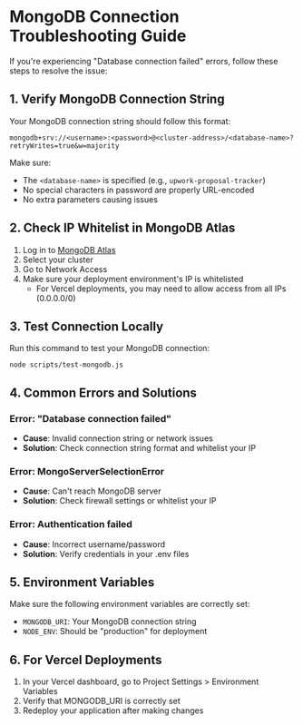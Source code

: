 # MongoDB Connection Troubleshooting Guide

If you're experiencing "Database connection failed" errors, follow these steps to resolve the issue:

## 1. Verify MongoDB Connection String

Your MongoDB connection string should follow this format:
```
mongodb+srv://<username>:<password>@<cluster-address>/<database-name>?retryWrites=true&w=majority
```

Make sure:
- The `<database-name>` is specified (e.g., `upwork-proposal-tracker`)
- No special characters in password are properly URL-encoded
- No extra parameters causing issues

## 2. Check IP Whitelist in MongoDB Atlas

1. Log in to [MongoDB Atlas](https://cloud.mongodb.com/)
2. Select your cluster
3. Go to Network Access
4. Make sure your deployment environment's IP is whitelisted
   - For Vercel deployments, you may need to allow access from all IPs (0.0.0.0/0)

## 3. Test Connection Locally

Run this command to test your MongoDB connection:
```
node scripts/test-mongodb.js
```

## 4. Common Errors and Solutions

### Error: "Database connection failed"
- **Cause**: Invalid connection string or network issues
- **Solution**: Check connection string format and whitelist your IP

### Error: MongoServerSelectionError
- **Cause**: Can't reach MongoDB server
- **Solution**: Check firewall settings or whitelist your IP

### Error: Authentication failed
- **Cause**: Incorrect username/password
- **Solution**: Verify credentials in your .env files

## 5. Environment Variables

Make sure the following environment variables are correctly set:
- `MONGODB_URI`: Your MongoDB connection string
- `NODE_ENV`: Should be "production" for deployment

## 6. For Vercel Deployments

1. In your Vercel dashboard, go to Project Settings > Environment Variables
2. Verify that MONGODB_URI is correctly set
3. Redeploy your application after making changes
